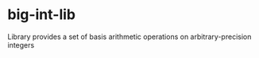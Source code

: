 # big-int-lib
Library provides a set of basis arithmetic operations on arbitrary-precision integers
